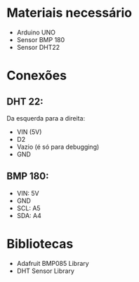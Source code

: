 # Materiais necessário
- Arduino UNO
- Sensor BMP 180
- Sensor DHT22

# Conexões
## DHT 22:
Da esquerda para a direita:
- VIN (5V)
- D2
- Vazio (é só para debugging)
- GND
## BMP 180:
- VIN: 5V
- GND
- SCL: A5
- SDA: A4

# Bibliotecas
- Adafruit BMP085 Library
- DHT Sensor Library
